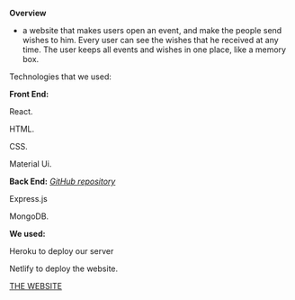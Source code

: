 **Overview**

* a website that makes users open an event, and make the people send wishes to him.
Every user can see the wishes that he received at any time.
The user keeps all events and wishes in one place, like a memory box.

Technologies that we used:

**Front End:**

React.

HTML.

CSS.

Material Ui.


**Back End:**           [*GitHub repository*](https://github.com/Ebraheemgh/EventsApp-backend)

Express.js

MongoDB.

**We used:**

Heroku to deploy our server

Netlify to deploy the website.

[THE WEBSITE](https://eventsandwishes.netlify.app/)

